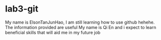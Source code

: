 # lab3-git


My name is ElsonTanJunHao, I am still learning how to use github hehehe. The information provided are useful
My name is Qi En and i expect to learn beneficial skills that will aid me in my future job

